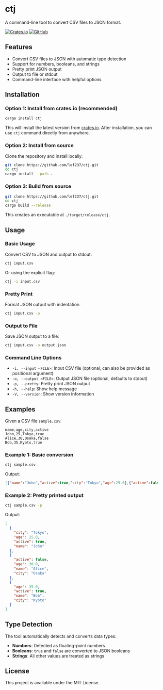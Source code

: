 # ctj

A command-line tool to convert CSV files to JSON format.

[![Crates.io](https://img.shields.io/crates/v/ctj.svg)](https://crates.io/crates/ctj)
[![GitHub](https://img.shields.io/badge/github-lef237/ctj-blue.svg)](https://github.com/lef237/ctj)

## Features

- Convert CSV files to JSON with automatic type detection
- Support for numbers, booleans, and strings
- Pretty print JSON output
- Output to file or stdout
- Command-line interface with helpful options

## Installation

### Option 1: Install from crates.io (recommended)

```bash
cargo install ctj
```

This will install the latest version from [crates.io](https://crates.io/crates/ctj). After installation, you can use `ctj` command directly from anywhere.

### Option 2: Install from source

Clone the repository and install locally:

```bash
git clone https://github.com/lef237/ctj.git
cd ctj
cargo install --path .
```

### Option 3: Build from source

```bash
git clone https://github.com/lef237/ctj.git
cd ctj
cargo build --release
```

This creates an executable at `./target/release/ctj`.

## Usage

### Basic Usage

Convert CSV to JSON and output to stdout:

```bash
ctj input.csv
```

Or using the explicit flag:

```bash
ctj -i input.csv
```

### Pretty Print

Format JSON output with indentation:

```bash
ctj input.csv -p
```

### Output to File

Save JSON output to a file:

```bash
ctj input.csv -o output.json
```

### Command Line Options

- `-i, --input <FILE>`: Input CSV file (optional, can also be provided as positional argument)
- `-o, --output <FILE>`: Output JSON file (optional, defaults to stdout)
- `-p, --pretty`: Pretty print JSON output
- `-h, --help`: Show help message
- `-V, --version`: Show version information

## Examples

Given a CSV file `sample.csv`:

```csv
name,age,city,active
John,25,Tokyo,true
Alice,30,Osaka,false
Bob,35,Kyoto,true
```

### Example 1: Basic conversion

```bash
ctj sample.csv
```

Output:
```json
[{"name":"John","active":true,"city":"Tokyo","age":25.0},{"active":false,"name":"Alice","city":"Osaka","age":30.0},{"city":"Kyoto","age":35.0,"name":"Bob","active":true}]
```

### Example 2: Pretty printed output

```bash
ctj sample.csv -p
```

Output:
```json
[
  {
    "city": "Tokyo",
    "age": 25.0,
    "active": true,
    "name": "John"
  },
  {
    "active": false,
    "age": 30.0,
    "name": "Alice",
    "city": "Osaka"
  },
  {
    "age": 35.0,
    "active": true,
    "name": "Bob",
    "city": "Kyoto"
  }
]
```

## Type Detection

The tool automatically detects and converts data types:

- **Numbers**: Detected as floating-point numbers
- **Booleans**: `true` and `false` are converted to JSON booleans
- **Strings**: All other values are treated as strings

## License

This project is available under the MIT License.
